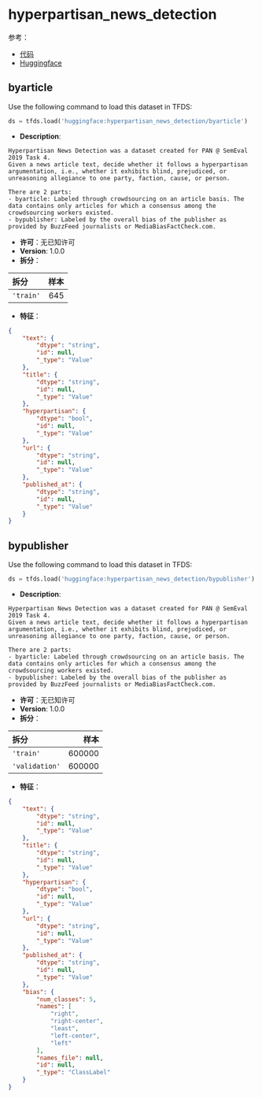 # hyperpartisan_news_detection

参考：

- [代码](https://github.com/huggingface/datasets/blob/master/datasets/hyperpartisan_news_detection)
- [Huggingface](https://huggingface.co/datasets/hyperpartisan_news_detection)

## byarticle

Use the following command to load this dataset in TFDS:

```python
ds = tfds.load('huggingface:hyperpartisan_news_detection/byarticle')
```

- **Description**:

```
Hyperpartisan News Detection was a dataset created for PAN @ SemEval 2019 Task 4.
Given a news article text, decide whether it follows a hyperpartisan argumentation, i.e., whether it exhibits blind, prejudiced, or unreasoning allegiance to one party, faction, cause, or person.

There are 2 parts:
- byarticle: Labeled through crowdsourcing on an article basis. The data contains only articles for which a consensus among the crowdsourcing workers existed.
- bypublisher: Labeled by the overall bias of the publisher as provided by BuzzFeed journalists or MediaBiasFactCheck.com.
```

- **许可**：无已知许可
- **Version**: 1.0.0
- **拆分**：

拆分 | 样本
:-- | --:
`'train'` | 645

- **特征**：

```json
{
    "text": {
        "dtype": "string",
        "id": null,
        "_type": "Value"
    },
    "title": {
        "dtype": "string",
        "id": null,
        "_type": "Value"
    },
    "hyperpartisan": {
        "dtype": "bool",
        "id": null,
        "_type": "Value"
    },
    "url": {
        "dtype": "string",
        "id": null,
        "_type": "Value"
    },
    "published_at": {
        "dtype": "string",
        "id": null,
        "_type": "Value"
    }
}
```

## bypublisher

Use the following command to load this dataset in TFDS:

```python
ds = tfds.load('huggingface:hyperpartisan_news_detection/bypublisher')
```

- **Description**:

```
Hyperpartisan News Detection was a dataset created for PAN @ SemEval 2019 Task 4.
Given a news article text, decide whether it follows a hyperpartisan argumentation, i.e., whether it exhibits blind, prejudiced, or unreasoning allegiance to one party, faction, cause, or person.

There are 2 parts:
- byarticle: Labeled through crowdsourcing on an article basis. The data contains only articles for which a consensus among the crowdsourcing workers existed.
- bypublisher: Labeled by the overall bias of the publisher as provided by BuzzFeed journalists or MediaBiasFactCheck.com.
```

- **许可**：无已知许可
- **Version**: 1.0.0
- **拆分**：

拆分 | 样本
:-- | --:
`'train'` | 600000
`'validation'` | 600000

- **特征**：

```json
{
    "text": {
        "dtype": "string",
        "id": null,
        "_type": "Value"
    },
    "title": {
        "dtype": "string",
        "id": null,
        "_type": "Value"
    },
    "hyperpartisan": {
        "dtype": "bool",
        "id": null,
        "_type": "Value"
    },
    "url": {
        "dtype": "string",
        "id": null,
        "_type": "Value"
    },
    "published_at": {
        "dtype": "string",
        "id": null,
        "_type": "Value"
    },
    "bias": {
        "num_classes": 5,
        "names": [
            "right",
            "right-center",
            "least",
            "left-center",
            "left"
        ],
        "names_file": null,
        "id": null,
        "_type": "ClassLabel"
    }
}
```
